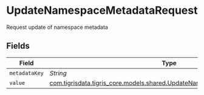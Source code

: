 # UpdateNamespaceMetadataRequest

Request update of namespace metadata


## Fields

| Field                                                                                                                                      | Type                                                                                                                                       | Required                                                                                                                                   | Description                                                                                                                                |
| ------------------------------------------------------------------------------------------------------------------------------------------ | ------------------------------------------------------------------------------------------------------------------------------------------ | ------------------------------------------------------------------------------------------------------------------------------------------ | ------------------------------------------------------------------------------------------------------------------------------------------ |
| `metadataKey`                                                                                                                              | *String*                                                                                                                                   | :heavy_minus_sign:                                                                                                                         | N/A                                                                                                                                        |
| `value`                                                                                                                                    | [com.tigrisdata.tigris_core.models.shared.UpdateNamespaceMetadataRequestValue](../../models/shared/UpdateNamespaceMetadataRequestValue.md) | :heavy_minus_sign:                                                                                                                         | N/A                                                                                                                                        |